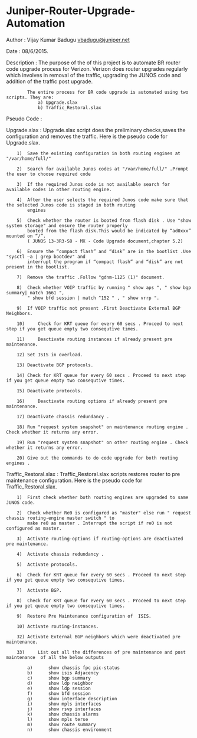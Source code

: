 # Juniper-Router-Upgrade-Automation
Author        	 : 	Vijay Kumar Badugu
                	vbadugu@juniper.net

Date          	 : 	08/6/2015.

Description   	 : 	The purpose of the of this project is to automate BR router code upgrade process for Verizon.
			Verizon does router upgrades regularly which involves in removal of the traffic, upgrading the JUNOS 
			code and addition of the traffic post upgrade.

			The entire process for BR code upgrade is automated using two scripts. They are:
				a) Upgrade.slax
				b) Traffic_Restoral.slax				


Pseudo Code 	:
 
Upgrade.slax	:	Upgrade.slax script does the preliminary checks,saves the configuration and removes the traffic.
			Here is the  pseudo code for Upgrade.slax.
			
		1) 	Save the existing configuration in both routing engines at "/var/home/full/"

		2) 	Search for available Junos codes at "/var/home/full/" .Prompt the user to choose required code
	
		3) 	If the required Junos code is not available search for available codes in other routing engine.
	
		4) 	After the user selects the required Junos code make sure that the selected Junos code is staged in both routing 
			engines
	
		5) 	Check whether the router is booted from flash disk . Use "show system storage" and ensure the router properly 
			booted from the flash disk.This would be indicated by “ad0xxx” mounted on “/”.
			( JUNOS 13-3R3-S8 - MX - Code Upgrade document,chapter 5.2)
		
		6) 	Ensure the “compact flash” and “disk” are in the bootlist .Use "sysctl –a | grep bootdev" and 
			interrupt the program if “compact flash” and “disk” are not present in the bootlist.
	
		7) 	Remove the traffic .Follow "gdnm-1125 (1)" document.

		8) 	Check whether VOIP traffic by running " show aps ", " show bgp summary| match 1661 ",
			" show bfd session | match ^152 " , " show vrrp ".

		9) 	If VOIP traffic not present .First Deactivate External BGP Neighbors.

		10) 	Check for KRT queue for every 60 secs . Proceed to next step if you get queue empty two consequtive times.

		11) 	Deactivate routing instances if already present pre maintenance.

		12)	Set ISIS in overload.

		13)	Deactivate BGP protocols.

		14)	Check for KRT queue for every 60 secs . Proceed to next step if you get queue empty two consequtive times.
	
		15)	Deactivate protocols.
	
		16) 	Deactivate routing options if already present pre maintenance.

		17)	Deactivate chassis redundancy .

		18)	Run "request system snapshot" on maintenance routing engine . Check whether it returns any error.
	
		19)	Run "request system snapshot" on other routing engine . Check whether it returns any error.

		20)	Give out the commands to do code upgrade for both routing engines .



Traffic_Restoral.slax	: Traffic_Restoral.slax scripts restores router to pre maintenance configuration.
				Here is the  pseudo code for Traffic_Restoral.slax.
			
		1) 	First check whether both routing engines are upgraded to same JUNOS code.
	
		2)	Check whether Re0 is configured as "master" else run " request chassis routing-engine master switch " to 
			make re0 as master . Interrupt the script if re0 is not configured as master.

		3)	Activate routing-options if routing-options are deactivated pre maintenance.

		4)	Activate chassis redundancy .

		5)	Activate protocols.
	
		6)	Check for KRT queue for every 60 secs . Proceed to next step if you get queue empty two consequtive times.

		7)	Activate BGP.

		8)	Check for KRT queue for every 60 secs . Proceed to next step if you get queue empty two consequtive times.

		9)	Restore Pre Maintenance configuration of  ISIS.

		10)	Activate routing-instances.

		32)	Activate External BGP neighbors which were deactivated pre maintenance.

		33) 	List out all the differences of pre maintenance and post maintenance  of all the below outputs
			
			a)		show chassis fpc pic-status
			b)		show isis Adjacency
			c)		show bgp summary
			d)		show ldp neighbor
			e)		show ldp session
			f)		show bfd session
			g)		show interface description
			i)		show mpls interfaces
			j)		show rsvp interfaces
			k)		show chassis alarms
			l)		show mpls terse
			m)		show route summary
			n)		show chassis environment
